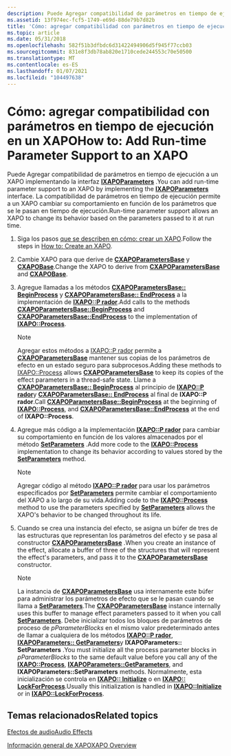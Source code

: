 ```yaml
---
description: Puede Agregar compatibilidad de parámetros en tiempo de ejecución a un XAPO implementando la interfaz IXAPOParameters. La compatibilidad de parámetros en tiempo de ejecución permite a un XAPO cambiar su comportamiento en función de los parámetros que se le pasan en tiempo de ejecución.
ms.assetid: 13f974ec-fcf5-1749-e69d-88de79b7d82b
title: 'Cómo: agregar compatibilidad con parámetros en tiempo de ejecución en un XAPO'
ms.topic: article
ms.date: 05/31/2018
ms.openlocfilehash: 582f51b3dfbdc6d31422494906d5f945f77ccb03
ms.sourcegitcommit: 831e8f3db78ab820e1710cede244553c70e50500
ms.translationtype: MT
ms.contentlocale: es-ES
ms.lasthandoff: 01/07/2021
ms.locfileid: "104497638"
---
```

# <a name="how-to-add-run-time-parameter-support-to-an-xapo"></a><span data-ttu-id="3185c-104">Cómo: agregar compatibilidad con parámetros en tiempo de ejecución en un XAPO</span><span class="sxs-lookup"><span data-stu-id="3185c-104">How to: Add Run-time Parameter Support to an XAPO</span></span>

<span data-ttu-id="3185c-105">Puede Agregar compatibilidad de parámetros en tiempo de ejecución a un XAPO implementando la interfaz [**IXAPOParameters**](/windows/desktop/api/XAPO/nn-xapo-ixapoparameters) .</span><span class="sxs-lookup"><span data-stu-id="3185c-105">You can add run-time parameter support to an XAPO by implementing the [**IXAPOParameters**](/windows/desktop/api/XAPO/nn-xapo-ixapoparameters) interface.</span></span> <span data-ttu-id="3185c-106">La compatibilidad de parámetros en tiempo de ejecución permite a un XAPO cambiar su comportamiento en función de los parámetros que se le pasan en tiempo de ejecución.</span><span class="sxs-lookup"><span data-stu-id="3185c-106">Run-time parameter support allows an XAPO to change its behavior based on the parameters passed to it at run time.</span></span>

1.  <span data-ttu-id="3185c-107">Siga los pasos [que se describen en cómo: crear un XAPO](how-to--create-an-xapo.md).</span><span class="sxs-lookup"><span data-stu-id="3185c-107">Follow the steps in [How to: Create an XAPO](how-to--create-an-xapo.md).</span></span>
2.  <span data-ttu-id="3185c-108">Cambie XAPO para que derive de [**CXAPOParametersBase**](/windows/desktop/api/XAPOBase/nl-xapobase-cxapoparametersbase) y [**CXAPOBase**](/windows/desktop/api/XAPOBase/nl-xapobase-cxapobase).</span><span class="sxs-lookup"><span data-stu-id="3185c-108">Change the XAPO to derive from [**CXAPOParametersBase**](/windows/desktop/api/XAPOBase/nl-xapobase-cxapoparametersbase) and [**CXAPOBase**](/windows/desktop/api/XAPOBase/nl-xapobase-cxapobase).</span></span>
3.  <span data-ttu-id="3185c-109">Agregue llamadas a los métodos [**CXAPOParametersBase:: BeginProcess**](/windows/win32/api/xapobase/nf-xapobase-cxapoparametersbase-beginprocess) y [**CXAPOParametersBase:: EndProcess**](/windows/win32/api/xapobase/nf-xapobase-cxapoparametersbase-endprocess) a la implementación de [**IXAPO::P rador**](/windows/win32/api/xapo/nf-xapo-ixapo-process).</span><span class="sxs-lookup"><span data-stu-id="3185c-109">Add calls to the methods [**CXAPOParametersBase::BeginProcess**](/windows/win32/api/xapobase/nf-xapobase-cxapoparametersbase-beginprocess) and [**CXAPOParametersBase::EndProcess**](/windows/win32/api/xapobase/nf-xapobase-cxapoparametersbase-endprocess) to the implementation of [**IXAPO::Process**](/windows/win32/api/xapo/nf-xapo-ixapo-process).</span></span>

    > [!Note]  
    > <span data-ttu-id="3185c-110">Agregar estos métodos a [IXAPO::P rador](how-to--build-a-basic-audio-processing-graph.md) permite a [**CXAPOParametersBase**](/windows/desktop/api/XAPOBase/nl-xapobase-cxapoparametersbase) mantener sus copias de los parámetros de efecto en un estado seguro para subprocesos.</span><span class="sxs-lookup"><span data-stu-id="3185c-110">Adding these methods to [IXAPO::Process](how-to--build-a-basic-audio-processing-graph.md) allows [**CXAPOParametersBase**](/windows/desktop/api/XAPOBase/nl-xapobase-cxapoparametersbase) to keep its copies of the effect parameters in a thread-safe state.</span></span> <span data-ttu-id="3185c-111">Llame a [**CXAPOParametersBase:: BeginProcess**](/windows/win32/api/xapobase/nf-xapobase-cxapoparametersbase-beginprocess) al principio de [**IXAPO::P rador**](/windows/win32/api/xapo/nf-xapo-ixapo-process)y [**CXAPOParametersBase:: EndProcess**](/windows/win32/api/xapobase/nf-xapobase-cxapoparametersbase-endprocess) al final de **IXAPO::P rador**.</span><span class="sxs-lookup"><span data-stu-id="3185c-111">Call [**CXAPOParametersBase::BeginProcess**](/windows/win32/api/xapobase/nf-xapobase-cxapoparametersbase-beginprocess) at the beginning of [**IXAPO::Process**](/windows/win32/api/xapo/nf-xapo-ixapo-process), and [**CXAPOParametersBase::EndProcess**](/windows/win32/api/xapobase/nf-xapobase-cxapoparametersbase-endprocess) at the end of **IXAPO::Process**.</span></span>

     

4.  <span data-ttu-id="3185c-112">Agregue más código a la implementación [**IXAPO::P rador**](/windows/win32/api/xapo/nf-xapo-ixapo-process) para cambiar su comportamiento en función de los valores almacenados por el método [**SetParameters**](/windows/win32/api/xapo/nf-xapo-ixapoparameters-setparameters) .</span><span class="sxs-lookup"><span data-stu-id="3185c-112">Add more code to the [**IXAPO::Process**](/windows/win32/api/xapo/nf-xapo-ixapo-process) implementation to change its behavior according to values stored by the [**SetParameters**](/windows/win32/api/xapo/nf-xapo-ixapoparameters-setparameters) method.</span></span>

    > [!Note]  
    > <span data-ttu-id="3185c-113">Agregar código al método [**IXAPO::P rador**](/windows/win32/api/xapo/nf-xapo-ixapo-process) para usar los parámetros especificados por [**SetParameters**](/windows/win32/api/xapo/nf-xapo-ixapoparameters-setparameters) permite cambiar el comportamiento del XAPO a lo largo de su vida.</span><span class="sxs-lookup"><span data-stu-id="3185c-113">Adding code to the [**IXAPO::Process**](/windows/win32/api/xapo/nf-xapo-ixapo-process) method to use the parameters specified by [**SetParameters**](/windows/win32/api/xapo/nf-xapo-ixapoparameters-setparameters) allows the XAPO's behavior to be changed throughout its life.</span></span>

     

5.  <span data-ttu-id="3185c-114">Cuando se crea una instancia del efecto, se asigna un búfer de tres de las estructuras que representan los parámetros del efecto y se pasa al constructor [**CXAPOParametersBase**](/windows/desktop/api/XAPOBase/nl-xapobase-cxapoparametersbase) .</span><span class="sxs-lookup"><span data-stu-id="3185c-114">When you create an instance of the effect, allocate a buffer of three of the structures that will represent the effect's parameters, and pass it to the [**CXAPOParametersBase**](/windows/desktop/api/XAPOBase/nl-xapobase-cxapoparametersbase) constructor.</span></span>

    > [!Note]  
    > <span data-ttu-id="3185c-115">La instancia de [**CXAPOParametersBase**](/windows/desktop/api/XAPOBase/nl-xapobase-cxapoparametersbase) usa internamente este búfer para administrar los parámetros de efecto que se le pasan cuando se llama a [**SetParameters**](/windows/win32/api/xapo/nf-xapo-ixapoparameters-setparameters).</span><span class="sxs-lookup"><span data-stu-id="3185c-115">The [**CXAPOParametersBase**](/windows/desktop/api/XAPOBase/nl-xapobase-cxapoparametersbase) instance internally uses this buffer to manage effect parameters passed to it when you call [**SetParameters**](/windows/win32/api/xapo/nf-xapo-ixapoparameters-setparameters).</span></span> <span data-ttu-id="3185c-116">Debe inicializar todos los bloques de parámetros de proceso de *pParameterBlocks* en el mismo valor predeterminado antes de llamar a cualquiera de los métodos [**IXAPO::P rador**](/windows/win32/api/xapo/nf-xapo-ixapo-process), [**IXAPOParameters:: GetParameters**](/windows/win32/api/xapo/nf-xapo-ixapoparameters-getparameters)y **IXAPOParameters:: SetParameters** .</span><span class="sxs-lookup"><span data-stu-id="3185c-116">You must initialize all the process parameter blocks in *pParameterBlocks* to the same default value before you call any of the [**IXAPO::Process**](/windows/win32/api/xapo/nf-xapo-ixapo-process), [**IXAPOParameters::GetParameters**](/windows/win32/api/xapo/nf-xapo-ixapoparameters-getparameters), and **IXAPOParameters::SetParameters** methods.</span></span> <span data-ttu-id="3185c-117">Normalmente, esta inicialización se controla en [**IXAPO:: Initialize**](/windows/win32/api/xapo/nf-xapo-ixapo-initialize) o en [**IXAPO:: LockForProcess**](/windows/win32/api/xapo/nf-xapo-ixapo-lockforprocess).</span><span class="sxs-lookup"><span data-stu-id="3185c-117">Usually this initialization is handled in [**IXAPO::Initialize**](/windows/win32/api/xapo/nf-xapo-ixapo-initialize) or in [**IXAPO::LockForProcess**](/windows/win32/api/xapo/nf-xapo-ixapo-lockforprocess).</span></span>

     

## <a name="related-topics"></a><span data-ttu-id="3185c-118">Temas relacionados</span><span class="sxs-lookup"><span data-stu-id="3185c-118">Related topics</span></span>

<dl> <dt>

[<span data-ttu-id="3185c-119">Efectos de audio</span><span class="sxs-lookup"><span data-stu-id="3185c-119">Audio Effects</span></span>](audio-effects.md)
</dt> <dt>

[<span data-ttu-id="3185c-120">Información general de XAPO</span><span class="sxs-lookup"><span data-stu-id="3185c-120">XAPO Overview</span></span>](xapo-overview.md)
</dt> </dl>

 

 

